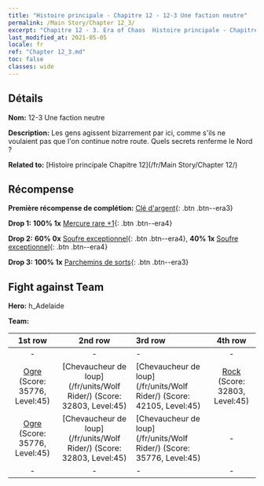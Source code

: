```yaml
---
title: "Histoire principale - Chapitre 12 - 12-3 Une faction neutre"
permalink: /Main Story/Chapter 12_3/
excerpt: "Chapitre 12 - 3. Era of Chaos  Histoire principale - Chapitre 12_3. 12-3 Une faction neutre"
last_modified_at: 2021-05-05
locale: fr
ref: "Chapter 12_3.md"
toc: false
classes: wide
---
```


## Détails

 **Nom:** 12-3 Une faction neutre

 **Description:** Les gens agissent bizarrement par ici, comme s'ils ne voulaient pas que l'on continue notre route. Quels secrets renferme le Nord ?

 **Related to:** [Histoire principale Chapitre 12](/fr/Main Story/Chapter 12/)

## Récompense

 **Première récompense de complétion:** [Clé d'argent](/ItemsFR/con_693/){: .btn .btn--era3}

 **Drop 1:** **100% 1x** [Mercure rare +1](/ItemsFR/mat_42/){: .btn .btn--era4}

 **Drop 2:** **60% 0x** [Soufre exceptionnel](/ItemsFR/mat_36/){: .btn .btn--era4}, **40% 1x** [Soufre exceptionnel](/ItemsFR/mat_36/){: .btn .btn--era4}

 **Drop 3:** **100% 1x** [Parchemins de sorts](/ItemsFR/con_694/){: .btn .btn--era3}


## Fight against Team
 **Hero:** h_Adelaide

 **Team:**


  | 1st row | 2nd row | 3rd row | 4th row |
  |:----:|:----:|:----|:----:|
  | - | - | - | - |
  | [Ogre](/fr/units/Ogre/) (Score: 35776, Level:45)  | [Chevaucheur de loup](/fr/units/Wolf Rider/) (Score: 32803, Level:45)  | [Chevaucheur de loup](/fr/units/Wolf Rider/) (Score: 42105, Level:45)  | [Rock](/fr/units/Roc/) (Score: 32803, Level:45)  |
  | [Ogre](/fr/units/Ogre/) (Score: 35776, Level:45)  | [Chevaucheur de loup](/fr/units/Wolf Rider/) (Score: 32803, Level:45)  | [Chevaucheur de loup](/fr/units/Wolf Rider/) (Score: 35776, Level:45)  | - |
  | - | - | - | - |


